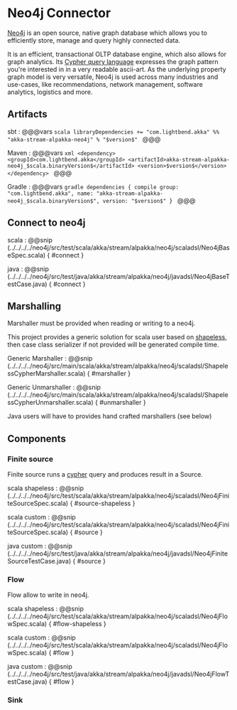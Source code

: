 # Neo4j Connector

[Neo4j](https://neo4j.com/) is an open source, native graph database which allows you to efficiently store, manage and query highly connected
data.

It is an efficient, transactional OLTP database engine, which also allows for graph analytics. 
Its [Cypher query language](https://neo4j.com/developer/cypher/) expresses the graph pattern you're interested in in a very readable ascii-art. 
As the underlying property graph model is very versatile, Neo4j is used across many industries and use-cases, like
recommendations, network management, software analytics, logistics and more.

## Artifacts

sbt
:   @@@vars
    ```scala
    libraryDependencies += "com.lightbend.akka" %% "akka-stream-alpakka-neo4j" % "$version$"
    ```
    @@@

Maven
:   @@@vars
    ```xml
    <dependency>
      <groupId>com.lightbend.akka</groupId>
      <artifactId>akka-stream-alpakka-neo4j_$scala.binaryVersion$</artifactId>
      <version>$version$</version>
    </dependency>
    ```
    @@@

Gradle
:   @@@vars
    ```gradle
    dependencies {
      compile group: "com.lightbend.akka", name: "akka-stream-alpakka-neo4j_$scala.binaryVersion$", version: "$version$"
    }
    ```
    @@@ 
 

## Connect to neo4j

scala
:   @@snip (../../../../neo4j/src/test/scala/akka/stream/alpakka/neo4j/scaladsl/Neo4jBaseSpec.scala) { #connect }

java
:   @@snip (../../../../neo4j/src/test/java/akka/stream/alpakka/neo4j/javadsl/Neo4jBaseTestCase.java) { #connect }


## Marshalling

Marshaller must be provided when reading or writing to a neo4j.

This project provides a generic solution for scala user based on [shapeless](https://github.com/milessabin/shapeless), then case class serializer if not provided will be generated compile time.

Generic Marshaller
:   @@snip (../../../../neo4j/src/main/scala/akka/stream/alpakka/neo4j/scaladsl/ShapelessCypherMarshaller.scala) { #marshaller }

Generic Unmarshaller
:   @@snip (../../../../neo4j/src/main/scala/akka/stream/alpakka/neo4j/scaladsl/ShapelessCypherUnmarshaller.scala) { #unmarshaller }

Java users will have to provides hand crafted marshallers (see below)

## Components

### Finite source

Finite source runs a [cypher](https://neo4j.com/developer/cypher/) query and produces result in a Source.

scala shapeless
:   @@snip (../../../../neo4j/src/test/scala/akka/stream/alpakka/neo4j/scaladsl/Neo4jFiniteSourceSpec.scala) { #source-shapeless }

scala custom
:   @@snip (../../../../neo4j/src/test/scala/akka/stream/alpakka/neo4j/scaladsl/Neo4jFiniteSourceSpec.scala) { #source }

java custom
:   @@snip (../../../../neo4j/src/test/java/akka/stream/alpakka/neo4j/javadsl/Neo4jFiniteSourceTestCase.java) { #source }

### Flow

Flow allow to write in neo4j.

scala shapeless
:   @@snip (../../../../neo4j/src/test/scala/akka/stream/alpakka/neo4j/scaladsl/Neo4jFlowSpec.scala) { #flow-shapeless }

scala custom
:   @@snip (../../../../neo4j/src/test/scala/akka/stream/alpakka/neo4j/scaladsl/Neo4jFlowSpec.scala) { #flow }

java custom
:   @@snip (../../../../neo4j/src/test/java/akka/stream/alpakka/neo4j/javadsl/Neo4jFlowTestCase.java) { #flow }


### Sink


